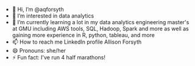 - 👋 Hi, I’m @aqforsyth
- 👀 I’m interested in data analytics
- 🌱 I’m currently learning a lot in my data analytics engineering master's at GMU including AWS tools, SQL, Hadoop, Spark and more as well as gaining more experience in R, python, tableau, and more 
- 📫 How to reach me LinkedIn profile Allison Forsyth
- 😄 Pronouns: she/her
- ⚡ Fun fact: I've run 4 half marathons!

<!---
aqforsyth/aqforsyth is a ✨ special ✨ repository because its `README.md` (this file) appears on your GitHub profile.
You can click the Preview link to take a look at your changes.
--->
